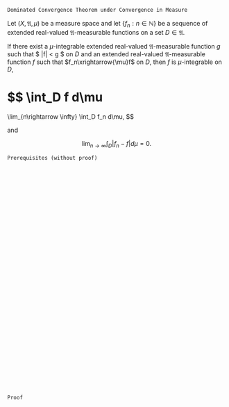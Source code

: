 ```
Dominated Convergence Theorem under Convergence in Measure
```
Let $(X, \mathfrak{A}, \mu)$ be a measure space and
let $\{f_n:n \in \mathbb{N}\}$ be a sequence of extended real-valued $\mathfrak{A}$-measurable functions on a set $D\in\mathfrak{A}$.

If there exist a $\mu$-integrable extended real-valued $\mathfrak{A}$-measurable function $g$ such that
$
|f| < g
$ on $D$
and an extended real-valued $\mathfrak{A}$-measurable function $f$ such that $f_n\xrightarrow{\mu}f$ on $D$, then $f$ is $\mu$-integrable on $D$,

$$
\int_D f d\mu
=
\lim_{n\rightarrow \infty} \int_D f_n d\mu,
$$

and

$$
\lim_{n\rightarrow \infty} \int_D |f_n - f| d\mu=0.
$$

```
Prerequisites (without proof)
```


<br>
<br>
<br>
<br>
<br>
<br>
<br>
<br>
<br>
<br>
<br>
<br>
<br>
<br>
<br>
<br>
<br>
<br>
<br>
<br>
<br>
<br>
<br>
<br>
<br>
<br>
<br>
<br>
<br>
<br>


```
Proof
```
